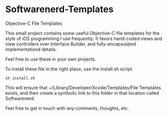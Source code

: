 Softwarenerd-Templates
======================

Objective-C File Templates

This small project contains some useful Objective-C file templates for the style of iOS programming I use frequently. It favors hand-coded views and view controllers over Interface Builder, and fully-encapsulated implementationd details.

Feel free to use these in your own projects.

To install these file in the right place, use the install.sh script.

```
sh install.sh
```

This will ensure that ~/Library/Developer/Xcode/Templates/File Templates exists, and then create a symbolic link to this folder in that location called Softwarenerd.

Feel free to get in touch with any comments, thoughts, etc.
